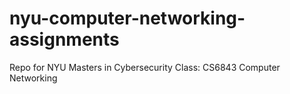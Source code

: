 # nyu-computer-networking-assignments
Repo for NYU Masters in Cybersecurity Class: CS6843 Computer Networking

